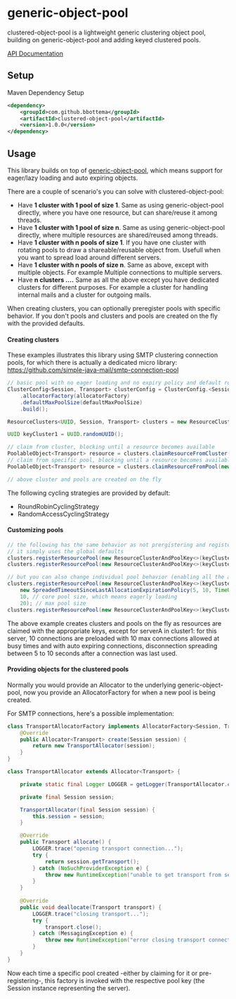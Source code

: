 # generic-object-pool

clustered-object-pool is a lightweight generic clustering object pool, building on generic-object-pool and adding
keyed clustered pools. 

[API Documentation](https://www.javadoc.io/doc/com.github.bbottema/clustered-object-pool/1.0.0)

## Setup

Maven Dependency Setup

```xml
<dependency>
	<groupId>com.github.bbottema</groupId>
	<artifactId>clustered-object-pool</artifactId>
	<version>1.0.0</version>
</dependency>
```

## Usage

This library builds on top of [generic-object-pool](https://github.com/bbottema/generic-object-pool), which means support for eager/lazy loading and auto expiring objects.

There are a couple of scenario's you can solve with clustered-object-pool:
- Have **1 cluster with 1 pool of size 1**. Same as using generic-object-pool directly, where you have one resource, but can share/reuse it among threads.
- Have **1 cluster with 1 pool of size n**. Same as using generic-object-pool directly, where multiple resources are shared/reused among threads.
- Have **1 cluster with n pools of size 1**. If you have one cluster with rotating pools to draw a shareable/reusable object from. Usefull when you want to spread load around different servers.
- Have **1 cluster with n pools of size n**. Same as above, except with multiple objects. For example Multiple connections to multiple servers. 
- Have **n clusters ....** Same as all the above except you have dedicated clusters for different purposes. For example a cluster for handling internal mails and a cluster for outgoing mails. 

When creating clusters, you can optionally preregister pools with specific behavior. 
If you don't pools and clusters and pools are created on the fly with the provided defaults.

#### Creating clusters

These examples illustrates this library using SMTP clustering connection pools, 
for which there is actually a dedicated micro library: https://github.com/simple-java-mail/smtp-connection-pool

```java
// basic pool with no eager loading and no expiry policy and default round robin pool rotation
ClusterConfig<Session, Transport> clusterConfig = ClusterConfig.<Session, Transport>builder()
    .allocatorFactory(allocatorFactory)
    .defaultMaxPoolSize(defaultMaxPoolSize)
    .build();

ResourceClusters<UUID, Session, Transport> clusters = new ResourceClusters<>(clusterConfig);

UUID keyCluster1 = UUID.randomUUID();

// claim from cluster, blocking until a resource becomes available
PoolableObject<Transport> resource = clusters.claimResourceFromCluster(keyCluster1);
// claim from specific pool, blocking until a resource becomes available
PoolableObject<Transport> resource = clusters.claimResourceFromPool(new ResourceClusterAndPoolKey<>(keyCluster1, SessionToServerA));

// above cluster and pools are created on the fly
```

The following cycling strategies are provided by default:
- RoundRobinCyclingStrategy
- RandomAccessCyclingStrategy

#### Customizing pools

```java
// the following has the same behavior as not prergistering and registering on the fly when claiming resources
// it simply uses the global defaults
clusters.registerResourcePool(new ResourceClusterAndPoolKey<>(keyCluster1, SessionForServerA));
clusters.registerResourcePool(new ResourceClusterAndPoolKey<>(keyCluster1, SessionForServerB));

// but you can also change individual pool behavior (enabling all the aforementioned scenario's):
clusters.registerResourcePool(new ResourceClusterAndPoolKey<>(keyCluster1, SessionForServerA),
    new SpreadedTimeoutSinceLastAllocationExpirationPolicy(5, 10, TimeUnit.SECONDS),
    10, // core pool size, which means eagerly loading
    20); // max pool size
clusters.registerResourcePool(new ResourceClusterAndPoolKey<>(keyCluster1, SessionForServerB));
````

The above example creates clusters and pools on the fly as resources are claimed with the appropriate keys, 
except for serverA in cluster1: for this server, 10 connections are preloaded with 10 max connections allowed at
busy times and with auto expiring connections, disconnection spreading between 5 to 10 seconds after a connection was last used.

#### Providing objects for the clustered pools

Normally you would provide an Allocator to the underlying generic-object-pool, now you provide an AllocatorFactory for
when a new pool is being created.

For SMTP connections, here's a possible implementation:

```java
class TransportAllocatorFactory implements AllocatorFactory<Session, Transport> {
	@Override
	public Allocator<Transport> create(Session session) {
		return new TransportAllocator(session);
	}
}

class TransportAllocator extends Allocator<Transport> {

	private static final Logger LOGGER = getLogger(TransportAllocator.class);

	private final Session session;

	TransportAllocator(final Session session) {
		this.session = session;
	}

	@Override
	public Transport allocate() {
		LOGGER.trace("opening transport connection...");
		try {
			return session.getTransport();
		} catch (NoSuchProviderException e) {
			throw new RuntimeException("unable to get transport from session", e);
		}
	}
	
	@Override
	public void deallocate(Transport transport) {
		LOGGER.trace("closing transport...");
		try {
			transport.close();
		} catch (MessagingException e) {
			throw new RuntimeException("error closing transport connection", e);
		}
	}
}
```
Now each time a specific pool created -either by claiming for it or pre-registering-, this factory is invoked
with the respective pool key (the Session instance representing the server). 